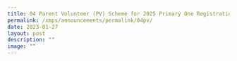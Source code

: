 ```yaml
---
title: 04 Parent Volunteer (PV) Scheme for 2025 Primary One Registration Exercise
permalink: /xmps/announcements/permalink/04pv/
date: 2023-01-27
layout: post
description: ""
image: ""
---
```

